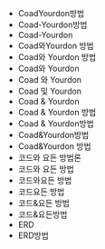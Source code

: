 - CoadYourdon방법
- Coad-Yourdon방법
- Coad-Yourdon
- Coad와Yourdon 방법
- Coad와 Yourdon 방법
- Coad와 Yourdon
- Coad 와 Yourdon
- Coad 및 Yourdon
- Coad & Yourdon
- Coad & Yourdon 방법
- Coad & Yourdon방법
- Coad&Yourdon방법
- Coad&Yourdon 방법
- 코드와 요든 방법론
- 코드와 요든 방법
- 코드와요든 방법
- 코드요든 방법
- 코드&요든 방법
- 코드&요든방법
- ERD
- ERD방법